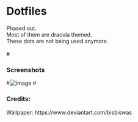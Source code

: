 # Dotfiles
Phased out.<br>
Most of them are dracula themed.<br>
These dots are not being used anymore.<br>
<br>
#<h3>Screenshots<br></h3>

#![image](https://cdn.discordapp.com/attachments/831056036969840671/889429754015539230/RICE.png)
#<br>

<h3>Credits:</h3>
Wallpaper:
https://www.deviantart.com/bisbiswas
